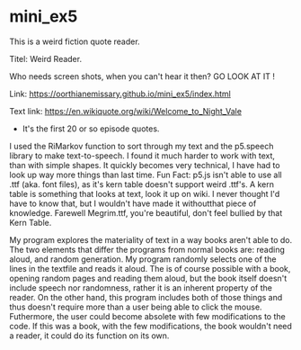 # mini_ex5
This is a weird fiction quote reader.

Titel: Weird Reader.

Who needs screen shots, when you can't hear it then? GO LOOK AT IT !

Link: https://oorthianemissary.github.io/mini_ex5/index.html

Text link: https://en.wikiquote.org/wiki/Welcome_to_Night_Vale 
- It's the first 20 or so episode quotes.

I used the RiMarkov function to sort through my text and the p5.speech library to make text-to-speech.
I found it much harder to work with text, than with simple shapes. It quickly becomes very technical, I have had to look up way more things than last time. Fun Fact: p5.js isn't able to use all .ttf (aka. font files), as it's kern table doesn't support weird .ttf's. A kern table is something that looks at text, look it up on wiki. I never thought I'd have to know that, but I wouldn't have made it withoutthat piece of knowledge. Farewell Megrim.ttf, you're beautiful, don't feel bullied by that Kern Table.

My program explores the materiality of text in a way books aren't able to do. The two elements that differ the programs from normal books are: reading aloud, and random generation.
My program randomly selects one of the lines in the textfile and reads it aloud. The is of course possible with a book, opening random pages and reading them aloud, but the book itself doesn't include speech nor randomness, rather it is an inherent property of the reader. On the other hand, this program includes both of those things and thus doesn't require more than a user being able to click the mouse. Futhermore, the user could become absolete with few modifications to the code. If this was a book, with the few modifications, the book wouldn't need a reader, it could do its function on its own.
